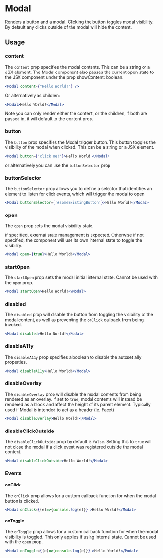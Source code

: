 # Modal

Renders a button and a modal. Clicking the button toggles modal visibility. By default any clicks outside of the modal will hide the content.

## Usage

### content
The `content` prop specifies the modal contents. This can be a string or a JSX element. The Modal component also passes the current open state to the JSX component under the prop showContent: boolean. 

```jsx
<Modal content={"Hello World!"} />
```
 
Or alternatively as children:

```jsx
<Modal>Hello World!</Modal>
```

Note you can only render either the content, or the children, if both are passed in, it will default to the content prop. 


### button
The `button` prop specifies the Modal trigger button. This button toggles the visibility of the modal when clicked. This can be a string or a JSX element.

```jsx
<Modal button={'click me!'}>Hello World!</Modal>
```

or alternatively you can use the `buttonSelector` prop 

### buttonSelector
The `buttonSelector` prop allows you to define a selector that identifies an element to listen for click events, which will trigger the modal to open.

```jsx
<Modal buttonSelector={'#someExistingButton'}>Hello World!</Modal>
```

### open
The `open` prop sets the modal visibility state. 

If specified, external state management is expected. Otherwise if not specified, the component will use its own internal state to toggle the visibility.

```jsx
<Modal open={true}>Hello World!</Modal>
```

### startOpen
The `startOpen` prop sets the modal initial internal state. Cannot be used with the `open` prop.

```jsx
<Modal startOpen>Hello World!</Modal>
```

### disabled
The `disabled` prop will disable the button from toggling the visibility of the modal content, as well as preventing the `onClick` callback from being invoked.

```jsx
<Modal disabled>Hello World!</Modal>
```

### disableA11y
The `disableA11y` prop specifies a boolean to disable the autoset ally properties.

```jsx
<Modal disableA11y>Hello World!</Modal>
```

### disableOverlay
The `disableOverlay` prop will disable the modal contents from being rendered as an overlay. If set to `true`, modal contents will instead be rendered as a block and affect the height of its parent element. Typically used if Modal is intended to act as a header (ie. Facet)

```jsx
<Modal disableOverlay>Hello World!</Modal>
```

### disableClickOutside
The `disableClickOutside` prop by default is `false`. Setting this to `true` will not close the modal if a click event was registered outside the modal content.

```jsx
<Modal disableClickOutside>Hello World!</Modal>
```

### Events

#### onClick
The `onClick` prop allows for a custom callback function for when the modal button is clicked.

```jsx
<Modal onClick={(e)=>{console.log(e)}} >Hello World!</Modal>
```

#### onToggle
The `onToggle` prop allows for a custom callback function for when the modal visibility is toggled. This only applies if using internal state. Cannot be used with the `open` prop.

```jsx
<Modal onToggle={(e)=>{console.log(e)}} >Hello World!</Modal>
```
